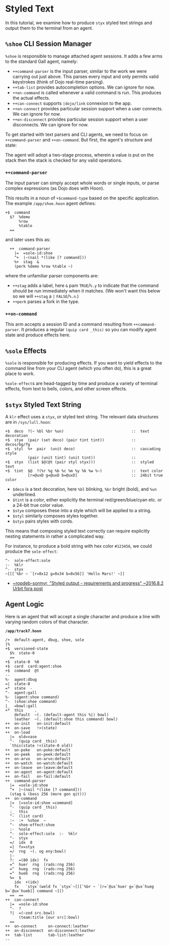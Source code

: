 # Styled Text

In this tutorial, we examine how to produce `styx` styled text strings and output them to the terminal from an agent.

##  `%shoe` CLI Session Manager

`%shoe` is responsible to manage attached agent sessions.  It adds a few arms to the standard Gall agent, namely:

- `++command-parser` is the input parser, similar to the work we were carrying out just above.  This parses every input and only permits valid keystrokes (think of Dojo real-time parsing).
- `++tab-list` provides autocompletion options.  We can ignore for now.
- `++on-command` is called whenever a valid command is run.  This produces the actual effects.
- `++can-connect` supports `|dojo/link` connexion to the app.
- `++on-connect` provides particular session support when a user connects.  We can ignore for now.
- `++on-disconnect` provides particular session support when a user disconnects.  We can ignore for now.

To get started with text parsers and CLI agents, we need to focus on `++command-parser` and `++on-command`.  But first, the agent's structure and state:


The agent will adopt a two-stage process, wherein a value is put on the stack then the stack is checked for any valid operations.

### `++command-parser`

The input parser can simply accept whole words or single inputs, or parse complex expressions (as Dojo does with Hoon).

This results in a noun of `+$command-type` based on the specific application.  The example `/app/shoe.hoon` agent defines:

```hoon
+$  command
  $?  %demo
      %row
      %table
  ==
```

and later uses this as:

```hoon
  ++  command-parser                                                                            
    |=  =sole-id:shoe
    ^+  |~(nail *(like [? command]))
    %+  stag  &
    (perk %demo %row %table ~)
```

where the unfamiliar parser components are:

- `++stag` adds a label, here `&` pam `TRUE`/`%.y` to indicate that the command should be run immediately when it matches.  (We won't want this below so we will `++stag` a `|` `FALSE`/`%.n`.)
- `++perk` parses a fork in the type.

### `++on-command`

This arm accepts a session ID and a command resulting from `++command-parser`.  It produces a regular `(quip card _this)` so you can modify agent state and produce effects here.


##  `%sole` Effects

`%sole` is responsible for producing effects.  If you want to yield effects to the command line from your CLI agent (which you often do), this is a great place to work.

`%sole-effect`s are head-tagged by time and produce a variety of terminal effects, from text to bells, colors, and other screen effects.


##  `$styx` Styled Text String

A `klr` effect uses a `styx`, or styled text string.  The relevant data structures are in `/sys/lull.hoon`:

```hoon
+$  deco  ?(~ %bl %br %un)                              ::  text decoration
+$  stye  (pair (set deco) (pair tint tint))            ::  decos/bg/fg
+$  styl  %+  pair  (unit deco)                         ::  cascading style
          (pair (unit tint) (unit tint))                ::
+$  styx  (list $@(@t (pair styl styx)))                ::  styled text       
+$  tint  $@  ?(%r %g %b %c %m %y %k %w %~)             ::  text color
          [r=@uxD g=@uxD b=@uxD]                        ::  24bit true color
```

- `$deco` is a text decoration, here `%bl` blinking, `%br` bright (bold), and `%un` underlined.
- `$tint` is a color, either explicitly the terminal red/green/blue/cyan etc. or a 24-bit true color value.
- `$stye` composes these into a style which will be applied to a string.
- `$styl` similarly composes styles together.
- `$styx` pairs styles with cords.

This means that composing styled text correctly can require explicitly nesting statements in rather a complicated way.

For instance, to produce a bold string with hex color `#123456`, we could produce the `sole-effect`:

```hoon
^-  sole-effect:sole
:-  %klr
^-  styx
~[[[`%br ~ `[r=0x12 g=0x34 b=0x56]] 'Hello Mars!' ~]]
```

- [~ropdeb-sormyr, "Styled output - requirements and progress" ~2016.8.2 Urbit fora post](https://github.com/urbit/fora-posts/blob/0238536650dfc284f14295d350f9acada0341480/archive/posts/~2016.8.2..21.19.29..2ab8~.md)


##  Agent Logic

Here is an agent that will accept a single character and produce a line with varying random colors of that character.

**`/app/track7.hoon`**

```hoon
/+  default-agent, dbug, shoe, sole
|%
+$  versioned-state
  $%  state-0
  ==
+$  state-0  %0
+$  card  card:agent:shoe
+$  command  @t
--
%-  agent:dbug
=|  state-0
=*  state  -
^-  agent:gall
%-  (agent:shoe command)
^-  (shoe:shoe command)
|_  =bowl:gall
+*  this     .
    default  ~(. (default-agent this %|) bowl)
    leather  ~(. (default:shoe this command) bowl)
++  on-init   on-init:default
++  on-save   !>(state)
++  on-load
  |=  old=vase
  ^-  (quip card _this)
  `this(state !<(state-0 old))
++  on-poke   on-poke:default
++  on-peek   on-peek:default
++  on-arvo   on-arvo:default
++  on-watch  on-watch:default
++  on-leave  on-leave:default
++  on-agent  on-agent:default
++  on-fail   on-fail:default
++  command-parser
  |=  =sole-id:shoe
  ^+  |~(nail *(like [? command]))
  (stag & (boss 256 (more gon qit)))
++  on-command
  |=  [=sole-id:shoe =command]
  ^-  (quip card _this)
  :_  this
  ^-  (list card)
  :~  :+  %shoe  ~
  ^-  shoe-effect:shoe
  :-  %sole
  ^-  sole-effect:sole  :-  %klr
  ^-  styx
  =/  idx  0
  =|  fx=styx
  =/  rng  ~(. og eny:bowl)
  |-
  ?:  =(80 idx)  fx
  =^  huer  rng  (rads:rng 256)
  =^  hueg  rng  (rads:rng 256)
  =^  hueb  rng  (rads:rng 256)
  %=  $
    idx  +(idx)
    fx   `styx`(weld fx `styx`~[[[`%br ~ `[r=`@ux`huer g=`@ux`hueg b=`@ux`hueb]] command ~]])
  ==  ==
++  can-connect
  |=  =sole-id:shoe
  ^-  ?
  ?|  =(~zod src.bowl)
      (team:title [our src]:bowl)
  ==
++  on-connect     on-connect:leather
++  on-disconnect  on-disconnect:leather
++  tab-list       tab-list:leather
--
```
